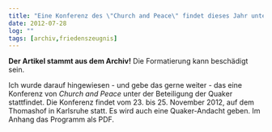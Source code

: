 ```yaml
---
title: "Eine Konferenz des \"Church and Peace\" findet dieses Jahr unter Beteiligung der Quaker statt"
date: 2012-07-28
log: ""
tags: [archiv,friedenszeugnis]
---
```

**Der Artikel stammt aus dem Archiv!** Die Formatierung kann beschädigt sein.

Ich wurde darauf hingewiesen - und gebe das gerne weiter - das eine Konferenz von <i>Church and Peace</i> unter der Beteiligung der Quaker stattfindet. Die Konferenz findet vom 23. bis 25. November 2012,  auf dem   Thomashof in Karlsruhe statt. Es wird auch eine Quaker-Andacht geben. Im Anhang das Programm als PDF.


